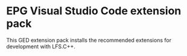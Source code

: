 # EPG Visual Studio Code extension pack
This GED extension pack installs the recommended extensions for development with LFS.C++.